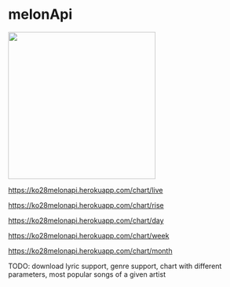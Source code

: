# melonApi
<img src="https://i.imgur.com/Igpf68Q.png" width="300">

https://ko28melonapi.herokuapp.com/chart/live

https://ko28melonapi.herokuapp.com/chart/rise

https://ko28melonapi.herokuapp.com/chart/day

https://ko28melonapi.herokuapp.com/chart/week

https://ko28melonapi.herokuapp.com/chart/month

TODO: download lyric support, genre support, chart with different parameters, most popular songs of a given artist  
